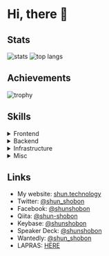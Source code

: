 # Hi, there :wave:

## Stats

<span>
  <img align="top" alt="stats" src="https://github-readme-stats.vercel.app/api?username=shun-shobon&count_private=true&show_icons=true">
</span>
<span>
  <img align="top" alt="top langs" src="https://github-readme-stats.vercel.app/api/top-langs/?username=shun-shobon&count-private=true&layout=compact">
</span>

## Achievements

![trophy](https://github-profile-trophy.vercel.app/?username=shun-shobon)

## Skills

<details>
  <summary>Frontend</summary>
  - JavaScript
  - TypeScript
  - HTML5 / Pug
  - CSS3 / SCSS
  - React
  - Next.js
  - Three.js
  - Apollo Client
  - Webpack
</details>

<details>
  <summary>Backend</summary>
  - Node.js
  - Fastify
  - Apollo Server
  - Prisma
  - MySQL
  - PostgreSQL
</details>

<details>
  <summary>Infrastructure</summary>
  - Linux
  - Google Cloud Platform
  - Firebase
  - Docker
  - Podman
  - Vagrant
</details>

<details>
  <summary>Misc</summary>
  - Haskell
  - WebRTC
  - Git / GitHub
  - GitHub Actions
  - Vim / NeoVim
  - GraphQL
  - CDN
</details>

## Links

- My website: [shun.technology](https://shun.technology)
- Twitter: [@shun_shobon](https://twitter.com/shun_shobon)
- Facebook: [@shunshobon](https://facebook.com/shunshobon)
- Qiita: [@shun-shobon](https://qiita.com/shun-shobon)
- Keybase: [@shunshobon](https://keybase.io/shunshobon)
- Speaker Deck: [@shunshobon](https://speakerdeck.com/shunshobon)
- Wantedly: [@shun_shobon](https://wantedly.com/id/shun_shobon)
- LAPRAS: [HERE](https://lapras.com/public/JSZGOUP)
